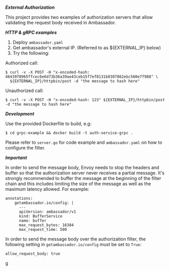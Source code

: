***External Authorization***

This project provides two examples of authorization servers that allow validating the request body received in Ambassador.

***HTTP & gRPC examples***

1. Deploy `ambassador.yaml`
2. Get ambassador's external IP. (Referred to as ${EXTERNAL_IP} below)
3. Try the following:

Authorized call:
```
$ curl -v -X POST -H "x-encoded-hash: 4643978965ffcec6e6d73b36a39ae43ceb15f7ef8131b8307862ebc560e7f988" \
  ${EXTERNAL_IP}/httpbin/post -d "the message to hash here"
```

Unauthorized call:
```
$ curl -v -X POST -H "x-encoded-hash: 123" ${EXTERNAL_IP}/httpbin/post -d "the message to hash here"
```

***Development***

Use the provided Dockerfile to build, e.g:
```
$ cd grpc-example && docker build -t auth-service-grpc .
```

Please refer to `server.go` for code example and `ambassador.yaml` on how to configure the filter. 

***Important***

In order to send the message body, Envoy needs to stop the headers and buffer so that the authorization server 
never receives a partial message. It's strongly recommended to buffer the message at the beginning of the filter 
chain and this includes limiting the size of the message as well as the maximum latency allowed. For example:
```
annotations:
    getambassador.io/config: |
      ---
      apiVersion: ambassador/v1
      kind: BufferService
      name: buffer
      max_request_bytes: 16384
      max_request_time: 500
```

In order to send the message body over the authorization filter, the following setting in `getambassador.io/config` must be set to `True`:
```
allow_request_body: true
```
g